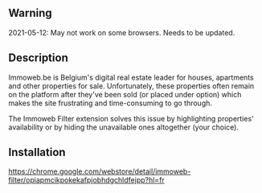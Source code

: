 ## Warning

2021-05-12: May not work on some browsers. Needs to be updated.

## Description

Immoweb.be is Belgium's digital real estate leader for houses, apartments and other properties for sale. Unfortunately, these properties often remain on the platform after they've been sold (or placed under option) which makes the site frustrating and time-consuming to go through.

The Immoweb Filter extension solves this issue by highlighting properties' availability or by hiding the unavailable ones altogether (your choice).

## Installation

https://chrome.google.com/webstore/detail/immoweb-filter/opiapmcikpokekafpjobhdgchldfejpp?hl=fr
